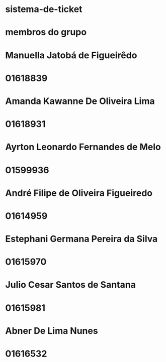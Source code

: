 # sistema-de-ticket
# membros do grupo

# Manuella Jatobá de Figueirêdo 
# 01618839

# Amanda Kawanne De Oliveira Lima
# 01618931

# Ayrton Leonardo Fernandes de Melo
# 01599936

# André Filipe de Oliveira Figueiredo 
# 01614959

# Estephani Germana Pereira da Silva 
# 01615970

# Julio Cesar Santos de Santana 
# 01615981

# Abner De Lima Nunes
# 01616532